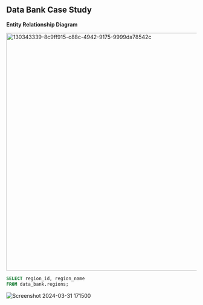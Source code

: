 ## Data Bank Case Study
**Entity Relationship Diagram**

<img width="631" alt="130343339-8c9ff915-c88c-4942-9175-9999da78542c" src="https://github.com/dannyjkim37/SQL/assets/160215128/3bd9b3e7-c0e7-40fe-a09f-3daf28360f78">



````sql
SELECT region_id, region_name
FROM data_bank.regions;
````
![Screenshot 2024-03-31 171500](https://github.com/dannyjkim37/SQL/assets/160215128/6babc4d9-b177-434a-9854-34d40c6ce935)
